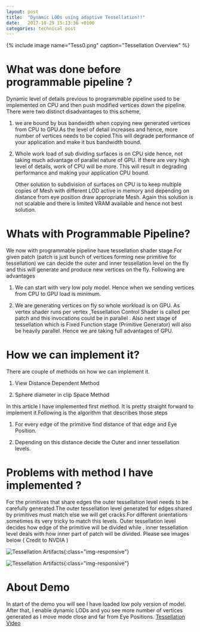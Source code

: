 ```yaml
---
layout: post
title:  "Dynamic LODs using adaptive Tessellation!!"
date:   2017-10-29 15:13:36 +0100
categories: technical post
---
```


{% include image name="Tess0.png" caption="Tessellation Overview" %}

**What was done before programmable pipeline ?**
=====================================================================================================================================

Dynamic level of details previous to programmable pipeline used to be implemented on CPU and then push modified vertices down the pipeline. There were two distinct disadvantages to this scheme,

1. we are bound by bus bandwidth when copying new generated vertices from CPU to GPU.As the level of detail increases and hence, more number of vertices needs to be copied.This will degrade performance of your application and make it bus bandwidth bound.

2. Whole work load of sub dividing surfaces is on CPU side hence, not taking much advantage of parallel nature of GPU. If there are very high level of details, work of CPU will be more. This will result in degrading performance and making your application CPU bound.

     Other solution to subdivision of surfaces on CPU is to keep multiple copies of Mesh with different LOD active in memory and depending on distance from eye position draw appropriate Mesh. Again this solution is not scalable and there is limited VRAM available and hence not best solution.

**Whats with Programmable Pipeline?**
=====================================================================================================================================

We now with programmable pipeline have tessellation shader stage.For given patch (patch is just bunch of vertices forming new primitive for tessellation) we can decide the outer and inner tessellation level on the fly and this will generate and produce new vertices on the fly. Following are advantages 

1. We can start with very low poly model. Hence when we sending vertices from CPU to GPU load is minimum.

2. We are generating vertices on fly so whole workload is on GPU.  As vertex shader runs per vertex ,Tessellation Control Shader is called per patch and this invocations could be in parallel . Also next stage of tessellation which is Fixed Function stage (Primitive Generator) will also be heavily parallel. Hence we are taking full advantages of GPU.

**How we can implement it?**
=====================================================================================================================================

There are couple of methods on how we can implement it.

1. View Distance Dependent Method

2. Sphere diameter in clip Space Method

In this article I have implemented first method. It is pretty straight forward to implement it.Following is the algorithm that describes those steps

1. For every edge of the primitive find distance of that edge and Eye Position.

2. Depending on this distance decide the Outer and inner tessellation levels.

**Problems with method I have implemented ?**
=====================================================================================================================================

For the primitives that share edges the outer tessellation level needs to be carefully generated.The outer tessellation level generated for edges shared by primitives must match else we will get cracks.For different orientations sometimes its very tricky to match this levels. Outer tessellation level decides how edge of the primitive will be divided while , inner tessellation level deals with how inner part of patch will be divided. Please see images below ( Credit to NVDIA )

![Tessellation Artifacts]({{site.url}}/posts/Images/Tess1.png){:class="img-responsive"}

![Tessellation Artifacts]({{site.url}}/posts/Images/Tess2.jpg){:class="img-responsive"}

**About Demo**
=====================================================================================================================================

 In start of the demo you will see I have loaded low poly version of model. After that, I enable dynamic LODs and you see more number of vertices generated as I move mode close and far from Eye Positions.
[Tessellation Video](https://youtu.be/ay3cHWwKi90)
